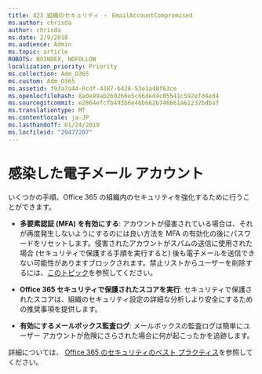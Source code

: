 ```yaml
---
title: 423 組織のセキュリティ ・ EmailAccountCompromised
ms.author: chrisda
author: chrisda
ms.date: 2/9/2018
ms.audience: Admin
ms.topic: article
ROBOTS: NOINDEX, NOFOLLOW
localization_priority: Priority
ms.collection: Adm_O365
ms.custom: Adm_O365
ms.assetid: f93a7a44-0cdf-4387-b428-53e1a48f63ce
ms.openlocfilehash: 8a0e99ab260266e5c66ded4c05541c592efd4ed4
ms.sourcegitcommit: e2864efcfb493b6e46b662b746661a61232bdba7
ms.translationtype: MT
ms.contentlocale: ja-JP
ms.lasthandoff: 01/24/2019
ms.locfileid: "29477207"
---
```

# <a name="compromised-email-accounts"></a>感染した電子メール アカウント

いくつかの手順、Office 365 の組織内のセキュリティを強化するために行うことができます。
  
- **多要素認証 (MFA) を有効にする**: アカウントが侵害されている場合は、それが再度発生しないようにするのには良い方法を MFA の有効化の後にパスワードをリセットします。侵害されたアカウントがスパムの送信に使用された場合 (セキュリティで保護する手順を実行すると) 後も電子メールを送信できない可能性がありますブロックされます。禁止リストからユーザーを削除するには、[このトピック](https://technet.microsoft.com/library/ms.exch.eac.actioncenter.aspx)を参照してください。
    
- **Office 365 セキュリティで保護されたスコアを実行**: セキュリティで保護されたスコアは、組織のセキュリティ設定の詳細な分析しより安全にするための推奨事項を提供します。
    
- **有効にするメールボックス監査ログ**: メールボックスの監査ログは簡単にユーザー アカウントが危険にさらされた場合に何が起こったかを追跡します。
    
詳細については、 [Office 365 のセキュリティのベスト プラクティス](https://support.office.com/article/9295e396-e53d-49b9-ae9b-0b5828cdedc3.aspx)を参照してください。
  

